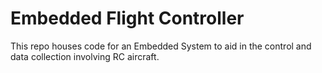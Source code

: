 # Embedded Flight Controller

This repo houses code for an Embedded System to aid in the control and data collection involving RC aircraft.
